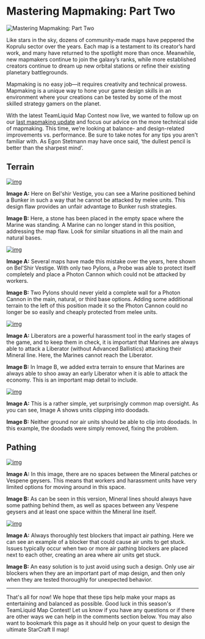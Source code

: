 # Mastering Mapmaking: Part Two

![Mastering Mapmaking: Part Two](https://web.archive.org/web/20170209153457im_/http://bnetcmsus-a.akamaihd.net/cms/blog_header/8m/8M6TGX6XMH511486146089715.jpg)

Like stars in the sky, dozens of community-made maps have peppered the Koprulu sector over the years. Each map is a testament to its creator’s hard work, and many have returned to the spotlight more than once. Meanwhile, new mapmakers continue to join the galaxy’s ranks, while more established creators continue to dream up new orbital stations or refine their existing planetary battlegrounds.

Mapmaking is no easy job—it requires creativity and technical prowess. Mapmaking is a unique way to hone your game design skills in an environment where your creations can be tested by some of the most skilled strategy gamers on the planet.

With the latest TeamLiquid Map Contest now live, we wanted to follow up on our [last mapmaking update](https://web.archive.org/web/20170209153457/http://battle.net/sc2/blog/20097658) and focus our advice on the more technical side of mapmaking. This time, we’re looking at balance- and design-related improvements vs. performance. Be sure to take notes for any tips you aren't familiar with. As Egon Stetmann may have once said, ‘the dullest pencil is better than the sharpest mind’.

## Terrain

[![img](https://web.archive.org/web/20170209153457im_/https://bnetcmsus-a.akamaihd.net/cms/content_entry_media/OUO6AN1UWNYR1486171698424.jpg)](https://web.archive.org/web/20170209153457/https://bnetcmsus-a.akamaihd.net/cms/content_entry_media/1EYY7FOQG6EB1486171699274.jpg)

**Image A:** Here on Bel'shir Vestige, you can see a Marine positioned behind a Bunker in such a way that he cannot be attacked by melee units. This design flaw provides an unfair advantage to Bunker rush strategies.

**Image B:** Here, a stone has been placed in the empty space where the Marine was standing. A Marine can no longer stand in this position, addressing the map flaw. Look for similar situations in all the main and natural bases.

[![img](https://web.archive.org/web/20170209153457im_/https://bnetcmsus-a.akamaihd.net/cms/content_entry_media/AL0O650KEH4W1486171699462.jpg)](https://web.archive.org/web/20170209153457/https://bnetcmsus-a.akamaihd.net/cms/content_entry_media/O2GWCUR8PG4F1486171699469.jpg)

**Image A:** Several maps have made this mistake over the years, here shown on Bel'Shir Vestige. With only two Pylons, a Probe was able to protect itself completely and place a Photon Cannon which could not be attacked by workers.

**Image B:** Two Pylons should never yield a complete wall for a Photon Cannon in the main, natural, or third base options. Adding some additional terrain to the left of this position made it so the Photon Cannon could no longer be so easily and cheaply protected from melee units.

[![img](https://web.archive.org/web/20170209153457im_/https://bnetcmsus-a.akamaihd.net/cms/content_entry_media/SSYKC40PLF3M1486171699687.jpg)](https://web.archive.org/web/20170209153457/https://bnetcmsus-a.akamaihd.net/cms/content_entry_media/YRNVGLNVA0V41486171700554.jpg)

**Image A:** Liberators are a powerful harassment tool in the early stages of the game, and to keep them in check, it is important that Marines are always able to attack a Liberator (without Advanced Ballistics) attacking their Mineral line. Here, the Marines cannot reach the Liberator.

**Image B:** In Image B, we added extra terrain to ensure that Marines are always able to shoo away an early Liberator when it is able to attack the economy. This is an important map detail to include.



[![img](https://web.archive.org/web/20170209153457im_/https://bnetcmsus-a.akamaihd.net/cms/content_entry_media/183BPDTYO5071486171699589.jpg)](https://web.archive.org/web/20170209153457/https://bnetcmsus-a.akamaihd.net/cms/content_entry_media/UQE41E5QAGKI1486171699549.jpg)

**Image A:** This is a rather simple, yet surprisingly common map oversight. As you can see, Image A shows units clipping into doodads.

**Image B:** Neither ground nor air units should be able to clip into doodads. In this example, the doodads were simply removed, fixing the problem.

## Pathing

[![img](https://web.archive.org/web/20170209153457im_/https://bnetcmsus-a.akamaihd.net/cms/content_entry_media/9NNWUHCT6HRY1486171700402.jpg)](https://web.archive.org/web/20170209153457/https://bnetcmsus-a.akamaihd.net/cms/content_entry_media/27Q776TZKSGZ1486171701733.jpg)

**Image A:** In this image, there are no spaces between the Mineral patches or Vespene geysers. This means that workers and harassment units have very limited options for moving around in this space.

**Image B:** As can be seen in this version, Mineral lines should always have some pathing behind them, as well as spaces between any Vespene geysers and at least one space within the Mineral line itself.

[![img](https://web.archive.org/web/20170209153457im_/https://bnetcmsus-a.akamaihd.net/cms/content_entry_media/WRRRG6EHBK1R1486171698284.jpg)](https://web.archive.org/web/20170209153457/https://bnetcmsus-a.akamaihd.net/cms/content_entry_media/58GSYDQHROA61486171699243.jpg)

**Image A:** Always thoroughly test blockers that impact air pathing. Here we can see an example of a blocker that could cause air units to get stuck. Issues typically occur when two or more air pathing blockers are placed next to each other, creating an area where air units get stuck.

**Image B:** An easy solution is to just avoid using such a design. Only use air blockers when they are an important part of map design, and then only when they are tested thoroughly for unexpected behavior.

------

That's all for now! We hope that these tips help make your maps as entertaining and balanced as possible. Good luck in this season's TeamLiquid Map Contest! Let us know if you have any questions or if there are other ways we can help in the comments section below. You may also want to bookmark this page as it should help on your quest to design the ultimate StarCraft II map!